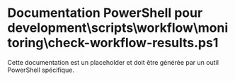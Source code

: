 # Documentation PowerShell pour development\scripts\workflow\monitoring\check-workflow-results.ps1

Cette documentation est un placeholder et doit être générée par un outil PowerShell spécifique.
